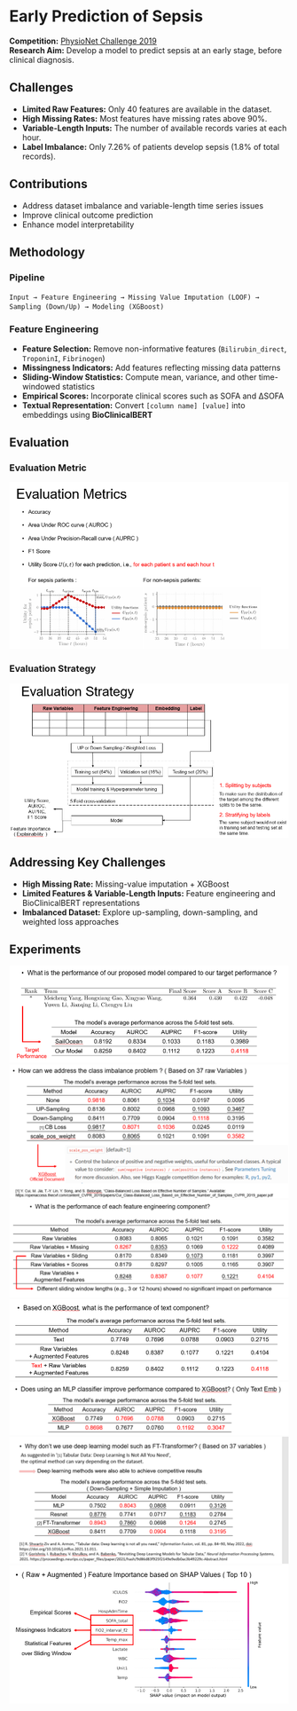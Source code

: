 # Early Prediction of Sepsis

**Competition:** [PhysioNet Challenge 2019](https://physionet.org/content/challenge-2019/1.0.0/)  
**Research Aim:** Develop a model to predict sepsis at an early stage, before clinical diagnosis.

## Challenges
- **Limited Raw Features:** Only 40 features are available in the dataset.  
- **High Missing Rates:** Most features have missing rates above 90%.  
- **Variable-Length Inputs:** The number of available records varies at each hour.  
- **Label Imbalance:** Only 7.26% of patients develop sepsis (1.8% of total records).  

## Contributions
- Address dataset imbalance and variable-length time series issues  
- Improve clinical outcome prediction  
- Enhance model interpretability
  
## Methodology
### Pipeline  
`Input → Feature Engineering → Missing Value Imputation (LOOF) → Sampling (Down/Up) → Modeling (XGBoost)`

### Feature Engineering
- **Feature Selection:** Remove non-informative features (`Bilirubin_direct`, `TroponinI`, `Fibrinogen`)  
- **Missingness Indicators:** Add features reflecting missing data patterns  
- **Sliding-Window Statistics:** Compute mean, variance, and other time-windowed statistics  
- **Empirical Scores:** Incorporate clinical scores such as SOFA and ∆SOFA  
- **Textual Representation:** Convert `[column name] [value]` into embeddings using **BioClinicalBERT**  

## Evaluation
### Evaluation Metric
![](Figure/Evaluation_Metric.png)
### Evaluation Strategy 
![](Figure/Evaluation_Strategy.png)

## Addressing Key Challenges
- **High Missing Rate:** Missing-value imputation + XGBoost
- **Limited Features & Variable-Length Inputs:** Feature engineering and BioClinicalBERT representations  
- **Imbalanced Dataset:** Explore up-sampling, down-sampling, and weighted loss approaches  

## Experiments
![](Figure/Model_Comparison.png)
![](Figure/Imbalance.png)
![](Figure/Ablation_DSP.png)
![](Figure/Text.png)
![](Figure/Text_MLP.png)
![](Figure/DL_Based.png)
![](Figure/Feature_Importance.png)

